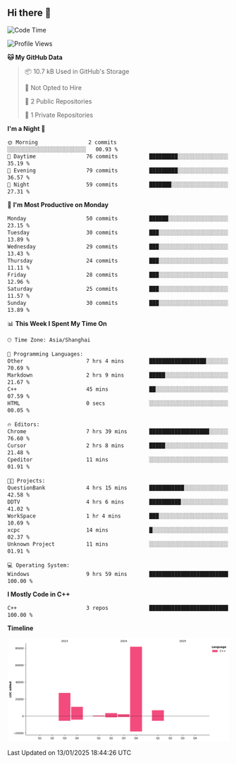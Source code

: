 ## Hi there 👋

<!--
**hh2048/hh2048** is a ✨ _special_ ✨ repository because its `README.md` (this file) appears on your GitHub profile.

Here are some ideas to get you started:

- 🔭 I’m currently working on ...
- 🌱 I’m currently learning ...
- 👯 I’m looking to collaborate on ...
- 🤔 I’m looking for help with ...
- 💬 Ask me about ...
- 📫 How to reach me: ...
- 😄 Pronouns: ...
- ⚡ Fun fact: ...
-->

<!--START_SECTION:waka-->
![Code Time](http://img.shields.io/badge/Code%20Time-1%2C064%20hrs%209%20mins-blue)

![Profile Views](http://img.shields.io/badge/Profile%20Views-15-blue)

**🐱 My GitHub Data** 

> 📦 10.7 kB Used in GitHub's Storage 
 > 
> 🚫 Not Opted to Hire
 > 
> 📜 2 Public Repositories 
 > 
> 🔑 1 Private Repositories 
 > 
**I'm a Night 🦉** 

```text
🌞 Morning                2 commits           ░░░░░░░░░░░░░░░░░░░░░░░░░   00.93 % 
🌆 Daytime                76 commits          █████████░░░░░░░░░░░░░░░░   35.19 % 
🌃 Evening                79 commits          █████████░░░░░░░░░░░░░░░░   36.57 % 
🌙 Night                  59 commits          ███████░░░░░░░░░░░░░░░░░░   27.31 % 
```
📅 **I'm Most Productive on Monday** 

```text
Monday                   50 commits          ██████░░░░░░░░░░░░░░░░░░░   23.15 % 
Tuesday                  30 commits          ███░░░░░░░░░░░░░░░░░░░░░░   13.89 % 
Wednesday                29 commits          ███░░░░░░░░░░░░░░░░░░░░░░   13.43 % 
Thursday                 24 commits          ███░░░░░░░░░░░░░░░░░░░░░░   11.11 % 
Friday                   28 commits          ███░░░░░░░░░░░░░░░░░░░░░░   12.96 % 
Saturday                 25 commits          ███░░░░░░░░░░░░░░░░░░░░░░   11.57 % 
Sunday                   30 commits          ███░░░░░░░░░░░░░░░░░░░░░░   13.89 % 
```


📊 **This Week I Spent My Time On** 

```text
🕑︎ Time Zone: Asia/Shanghai

💬 Programming Languages: 
Other                    7 hrs 4 mins        ██████████████████░░░░░░░   70.69 % 
Markdown                 2 hrs 9 mins        █████░░░░░░░░░░░░░░░░░░░░   21.67 % 
C++                      45 mins             ██░░░░░░░░░░░░░░░░░░░░░░░   07.59 % 
HTML                     0 secs              ░░░░░░░░░░░░░░░░░░░░░░░░░   00.05 % 

🔥 Editors: 
Chrome                   7 hrs 39 mins       ███████████████████░░░░░░   76.60 % 
Cursor                   2 hrs 8 mins        █████░░░░░░░░░░░░░░░░░░░░   21.48 % 
Cpeditor                 11 mins             ░░░░░░░░░░░░░░░░░░░░░░░░░   01.91 % 

🐱‍💻 Projects: 
QuestionBank             4 hrs 15 mins       ███████████░░░░░░░░░░░░░░   42.58 % 
DDTV                     4 hrs 6 mins        ██████████░░░░░░░░░░░░░░░   41.02 % 
WorkSpace                1 hr 4 mins         ███░░░░░░░░░░░░░░░░░░░░░░   10.69 % 
xcpc                     14 mins             █░░░░░░░░░░░░░░░░░░░░░░░░   02.37 % 
Unknown Project          11 mins             ░░░░░░░░░░░░░░░░░░░░░░░░░   01.91 % 

💻 Operating System: 
Windows                  9 hrs 59 mins       █████████████████████████   100.00 % 
```

**I Mostly Code in C++** 

```text
C++                      3 repos             █████████████████████████   100.00 % 
```



**Timeline**

![Lines of Code chart](https://raw.githubusercontent.com/hh2048/hh2048/main/assets/bar_graph.png)


 Last Updated on 13/01/2025 18:44:26 UTC
<!--END_SECTION:waka-->
